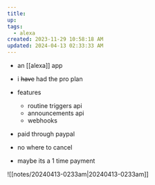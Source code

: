 ```yaml
---
title: 
up: 
tags:
  - alexa
created: 2023-11-29 10:58:18 AM
updated: 2024-04-13 02:33:33 AM
---
```


- an [[alexa]] app 
- i ~~have~~ had the pro plan 
- features
	- routine triggers api
	- announcements api
	- webhooks

- paid through paypal
- no where to cancel
- maybe its a 1 time payment 

![[notes/20240413-0233am|20240413-0233am]]